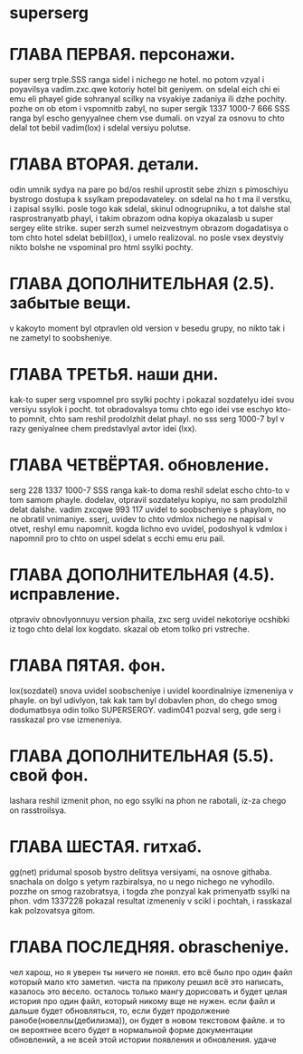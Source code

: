 # superserg



#					ГЛАВА ПЕРВАЯ. персонажи.
super serg trple.SSS ranga sidel i nichego ne hotel.
no potom vzyal i poyavilsya vadim.zxc.qwe kotoriy hotel bit geniyem.
on sdelal eich chi ei emu eli phayel gide sohranyal scilky na vsyakiye zadaniya ili dzhe pochity.
pozhe on ob etom i vspomnitb zabyl, no super sergik 1337 1000-7 666 SSS ranga byl escho genyyalnee chem vse dumali.
on vzyal za osnovu to chto delal tot bebil vadim(lox) i sdelal versiyu polutse.



#					ГЛАВА ВТОРАЯ. детали.
odin umnik sydya na pare po bd/os reshil uprostit sebe zhizn s pimoschiyu bystrogo dostupa k ssylkam prepodavateley.
on sdelal na ho t ma il verstku, i zapisal ssylki.
posle togo kak sdelal, skinul odnogrupniku, a tot dalshe stal rasprostranyatb phayl, i takim obrazom odna kopiya okazalasb u super sergey elite strike.
super serzh sumel neizvestnym obrazom dogadatisya o tom chto hotel sdelat bebil(lox), i umelo realizoval.
no posle vsex deystviy nikto bolshe ne vspominal pro html ssylki pochty.

#					ГЛАВА ДОПОЛНИТЕЛЬНАЯ (2.5). забытые вещи.
v kakoyto moment byl otpravlen old version v besedu grupy, no nikto tak i ne zametyl to soobsheniye.



#					ГЛАВА ТРЕТЬЯ. наши дни.
kak-to super serg vspomnel pro ssylki pochty i pokazal sozdatelyu idei svou versiyu ssylok i pocht.
tot obradovalsya tomu chto ego idei vse eschyo kto-to pomnit, chto sam reshil prodolzhit delat phayl.
no sss serg 1000-7 byl v razy geniyalnee chem predstavlyal avtor idei (lxx).



#					ГЛАВА ЧЕТВЁРТАЯ. обновление.
serg 228 1337 1000-7 SSS ranga kak-to doma reshil sdelat escho chto-to v tom samom phayle.
dodelav, otpravil sozdatelyu kopiyu, no sam prodolzhil delat dalshe.
vadim zxcqwe 993 117 uvidel to soobscheniye s phaylom, no ne obratil vnimaniye.
sserj, uvidev to chto vdmlox nichego ne napisal v otvet, reshyl emu napomnit.
kogda lichno evo uvidel, podoshyol k vdmlox i napomnil pro to chto on uspel sdelat s ecchi emu eru pail.

#					ГЛАВА ДОПОЛНИТЕЛЬНАЯ (4.5). исправление.
otpraviv obnovlyonnuyu version phaila, zxc serg uvidel nekotoriye ocshibki iz togo chto delal lox kogdato.
skazal ob etom tolko pri vstreche.



#					ГЛАВА ПЯТАЯ. фон.
lox(sozdatel) snova uvidel soobscheniye i uvidel koordinalniye izmeneniya v phayle.
on byl udivlyon, tak kak tam byl dobavlen phon, do chego smog dodumatbsya odin tolko SUPERSERGY.
vadim041 pozval serg, gde serg i rasskazal pro vse izmeneniya.

#					ГЛАВА ДОПОЛНИТЕЛЬНАЯ (5.5). свой фон.
lashara reshil izmenit phon, no ego ssylki na phon ne rabotali, iz-za chego on rasstroilsya.



#					ГЛАВА ШЕСТАЯ. гитхаб.
gg(net) pridumal sposob bystro delitsya versiyami, na osnove githaba.
snachala on dolgo s yetym razbiralsya, no u nego nichego ne vyhodilo.
pozzhe on smog razobratsya, i togda zhe ponzyal kak primenyatb ssylki na phon.
vdm 1337228 pokazal resultat izmeneniy v scikl i pochtah, i rasskazal kak polzovatsya gitom.



#					ГЛАВА ПОСЛЕДНЯЯ. obrascheniye.
чел харош, но я уверен ты ничего не понял.
ето всё было про один файл который мало кто заметил.
чиста па приколу решил всё это написать, казалось это весело.
осталось только мангу дорисовать и будет целая история про один файл, который никому вще не нужен.
если файл и дальше будет обновляться, то, если будет продолжение ранобе(новеллы(дебилизма)), он будет в новом текстовом файле.
и то он вероятнее всего будет в нормальной форме документации обновлений, а не всей этой истории появления и обновления.
удаче
